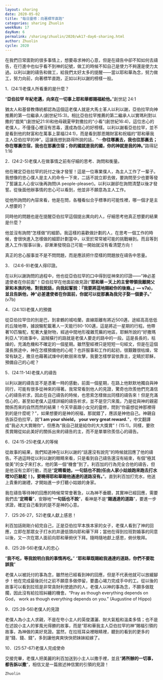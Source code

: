 ```yaml
---
layout: sharing
date: 2020-05-02
title: "每日靈修：向著標竿直跑"
categories: sharing Zhuolin
weekNum: 17
dayNum: 6
permalink: /sharing/zhuolin/2020/wk17-day6-sharing.html
author: Zhuolin
cycle: 2020
---
```

   
在我們日常面對的很多事情上，想要尋求神的心意，但是在禱告中卻不知如何去禱告，在行進中也似乎看不到神的記號，做工的時候不知自己是使力不夠還是使力太過。以利以謝的禱告和做工，給我們太好太多的提醒——當以耶和華為念，努力做工，努力向前，向著標竿直跑，正如以利以謝的榜樣一般。  
   
1．(24:1)老僕人所看重的是什麼？  
   
“**亞伯拉罕 年紀老邁，向來在一切事上耶和華都賜福給他。**”創世記 24:1  
   
猶太人和基督教傳統都認為這個這老僕人就是大馬士革人以利以謝，亞伯拉罕向神推薦的第一位繼承人(創世紀15:3)。相比亞伯拉罕推薦的第二繼承人以實瑪利對以撒的“戲笑”(創世紀21:9)和他母親夏甲對撒拉的“小看”(創世紀16:4)，這位忠心的老僕人，不僅僅心裡沒有苦毒，還成為信心的好榜樣。以利以謝看亞伯拉罕，並不是看到他的財富和在萬事上蒙福(24:1)，而是看到那恩賜財富和祝福的“耶和華我主人亞伯拉罕的神”。這讓我想到路得所說的話，“⋯**你往哪裏去，我也往那裏去；你在哪裏住宿，我也在那裏住宿；你的國就是我的國，你的神就是我的神。**”路得記 1:16  
   
2．(24:2-5)老僕人在做事情之前有仔細的思考、詢問和衡量。  
   
他在確定亞伯拉罕的託付之後才發誓！這是一位專業僕人，為主人工作了一輩子。我想像的忠心僕人是主人的命令一下來，二話不說立即去做，要詢問至少也要等發了誓讓主人心安以後再詢問(A people-pleaser)。以利以謝卻在詢問清楚以後才發誓。從後面他辦事情的忠心可以看到，他並非不願意為主人工作。  
   
從他所詢問的內容來看，他是在問，各種看似合乎標準的可能性裡，哪一個才是主人想要的？  
   
同時他的問題也是在提醒亞伯拉罕這個提出異向的人，仔細思考他真正想要的結果是什麼？  
   
他並沒有詢問“怎樣做”的細節。我這樣的喜歡做計劃的人，在思考一個工作的時候，會很快進入怎樣做的細節計劃當中，以至於常常被可能的挑戰嚇到。而且等到進入工作/服事以後，卻漸漸發現自己可能一開始就沒有看清楚方向！  
   
真正的忠心服事並不是不問問題，而是應該把什麼樣的問題放在禱告中思量。  
   
3． (24:6-9)老僕人得印證。  
   
在以利以謝詢問的過程中，他也從亞伯拉罕的口中得到從神來的印證——“神必差遣使者在你前面”！亞伯拉罕在他面前做見證(“**耶和華－天上的主曾帶領我離開父家和本族的地，對我說話，向我起誓說：『我要將這地賜給你的後裔。』— v7a)，並且告訴他，神“必差遣使者在你面前，你就可以從那裏為我兒子娶一個妻子。**” (v7b)  
   
4．(24:10)老僕人的預備  
   
從亞伯拉罕住的別是巴，到拿鶴的城哈蘭，直線距離有將近500邁，途經高高低低的丘陵地帶，據說駱駝載著人一天能行80-100邁，這是將近一星期的行程。他帶著10匹駱駝，駝著大量財物，經過中間地形複雜荒蕪的地區，耶穌所說的“好撒瑪利亞人”的故事中，盜賊橫行的路就是老僕人要走的路中的一段。這是長長的，枯燥的，充滿危機和不確定的一個星期。雖然聖經裡只是短短一句經文，但是在這個漫長旅途中，神在怎樣預備他的心呢？也許服事和工作的起初，很艱難很枯燥，常常有缺乏，撒旦也藉著試煉中的軟弱來攻擊，我要怎樣學習依靠主，定睛於耶穌，預備自己的心呢？  
   
5．(24:11-14)老僕人的禱告  
   
以利以謝的禱告並不是憑著一時的感動，前面一個星期，在路上他默默地獨自與神同行，可能有很多從神來的得著。我常常看到他人的見證，驚奇也欣羨他們充滿信心的禱告祈求，因此在自己禱告的時候，也思索怎樣做出同樣的禱告來！但是充滿信心的，甚至如老僕人這樣詳細的禱告祈求，並不是空穴來風，乃是從與神的親密關係而來的自然而然的結果！今天早晨跟小女兒的靈修，問到“你最想從神那裡得到的是什麼呢？”，如果想要的是神的祝福，那就錯了，應該是神他自己。神親自告訴亞伯拉罕，說"**I am your shield， your very great reward.**"，中文翻譯成”我必大大賞賜你“，但應為“我自己就是給你的大大獎賞”！(15:1)。同樣，要欣羨賞賜從如此美好的關係出來的禱告的主，而不是單單欣羨信心的禱告。  
   
6．(24:15-25)老僕人的等候  
   
從故事的結果，我們知道神在以利以謝的“話還沒有說完”的時候就回應了他的禱告。不過這時從以利以謝的眼睛來看，只是看到自己禱告還沒有結束，有個“極其俊美”的女子來打水，他的第一個“機會”到了。利百加的行為完全合他的禱告，但是他沒有立即行動，而是“**定睛看她，一句話也不說(任由人家小姑娘跑來跑去打水喂10匹駱駝！)，要曉得耶和華賜他通達的道路沒有。**”。直到利百加打完水，他送上貴重的謝禮，才開始進一步打聽小姑娘的身家。  
   
我在禱告等待神的回應的時候常常會著急，以為神不垂聽，其實神已經回應，需要我們去“**定睛看**”，安靜地“**一句話也不說**”，看神是不是“**賜通達的道路**”，要進一步求證，確定自己看到的是不是神的心意。  
   
7．(25:26-27，52)老僕人獻上感恩！  
   
利百加話剛剛介紹完自己，正是亞伯拉罕本族本家的女子，老僕人看到了神的回應，立即在那眾女子打水的井邊低頭向耶和華下拜；當他在得到拉班對婚事的同意以後，又一次在眾人面前向耶和華俯伏下拜。隨時隨地獻上感恩，俯伏敬拜。  
   
8．(25:28-56)老僕人的忠心  
   
“**我不吃，等我說明白我的事情再吃。**” “**耶和華既賜給我通達的道路，你們不要耽誤我**”  
   
老僕人以被託付的事為念，雖然他已經看到神的回應，但是不代表他就可以放緩腳步！他在完成最後託付之前不願意多做停留，要盡心竭力完成手中的工。從以後的故事可以看到拉班是非常貪財利使詭詐的人，老僕人以神的事為念，不願多做耽擱，因此沒有給拉班糾纏的機會。“Pray as though everything depends on God， work as though everything depends on you.” (Augustine of Hippo)  
   
9．(25:28-56)老僕人的見證  
   
老僕人為小主人求親，不是在夸小主人的英俊瀟灑、財大氣粗和溫柔多情；也不是在述說小主人的爹風光得勝的故事，而是“耶和華我主人亞伯拉罕的神”賜福引領的故事，為神做的美好見證。當然，在拉班耳朵裡眼睛裡，聽到的看到的更多的是“錢、錢、錢”，多到讓他爽爽快快把妹妹給嫁了。  
   
10．(25:57-67)老僕人完成使命  
   
交接完畢，老僕人把美麗的利百加送到小主人以撒手裡，並且“**將所辦的一切事，都告訴以撒**”，相信又是一篇敘述神信實的引領的見證！  

`Zhuolin`  
